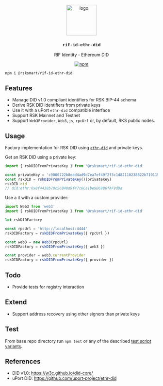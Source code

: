 <p align="middle">
    <img src="https://www.rifos.org/assets/img/logo.svg" alt="logo" height="100" >
</p>
<h3 align="middle"><code>rif-id-ethr-did</code></h3>
<p align="middle">
    RIF Identity - Ethereum DID
</p>
<p align="middle">
    <a href="https://badge.fury.io/js/%40rsksmart%2Frif-id-ethr-did">
        <img src="https://badge.fury.io/js/%40rsksmart%2Frif-id-ethr-did.svg" alt="npm" />
    </a>
</p>

```
npm i @rsksmart/rif-id-ethr-did
```

## Features

- Manage DID v1.0 compliant identifiers for RSK BIP-44 schema
- Derive RSK DID identifiers from private keys
- Use it with a uPort `ethr-did` compatible interface
- Support RSK Mainnet and Testnet
- Support `Web3Provider`, `Web3,js`, `rpcUrl` or, by default, RKS public nodes.

## Usage

Factory implementation for RSK DID using [`ethr-did`](https://github.com/uport-project/ethr-did) and private keys.

Get an RSK DID using a private key:

```javascript
import { rskDIDFromPrivateKey } from '@rsksmart/rif-id-ethr-did'

const privateKey = 'c9000722b8ead4ad9d7ea7ef49f2f3c1d82110238822b7191152fbc4849e1891'
const rskDID = rskDIDFromPrivateKey()(privateKey)
rskDID.did
// did:ethr:0x8f4438b78c56B48d9f47c6Ca1be9B69B6fAF9dDa
```

Use a it with a custom provider:

```javascript
import Web3 from 'web3'
import { rskDIDFromPrivateKey } from '@rsksmart/rif-id-ethr-did'

let rskDIDFactory

const rpcUrl = 'http://localhost:4444'
rskDIDFactory = rskDIDFromPrivateKey({ rpcUrl })

const web3 = new Web3(rpcUrl)
rskDIDFactory = rskDIDFromPrivateKey({ web3 })

const provider = web3.currentProvider
rskDIDFactory = rskDIDFromPrivateKey({ provider })
```

## Todo

- Provide tests for registry interaction

## Extend

- Support address recovery using other signers than private keys

## Test

From base repo directory run `npm test` or any of the described [test script variants](../../README#test).

## References

- DID v1.0: https://w3c.github.io/did-core/
- uPort DID: https://github.com/uport-project/ethr-did
